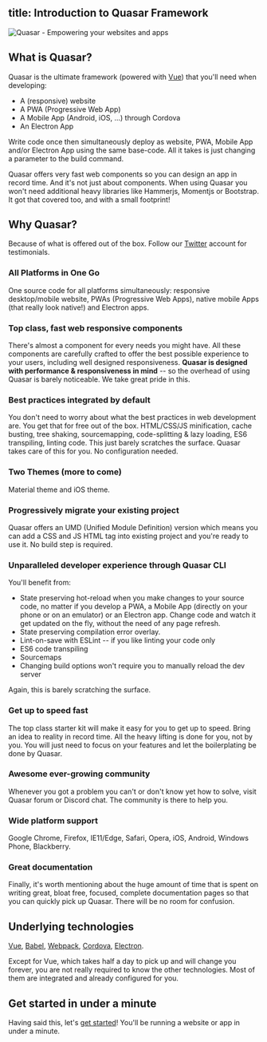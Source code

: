 title: Introduction to Quasar Framework
---

![Quasar - Empowering your websites and apps](/images/responsive-logo.png)

## What is Quasar?
Quasar is the ultimate framework (powered with [Vue](https://vuejs.org/)) that you'll need when developing:
* A (responsive) website
* A PWA (Progressive Web App)
* A Mobile App (Android, iOS, ...) through Cordova
* An Electron App

Write code once then simultaneously deploy as website, PWA, Mobile App and/or Electron App using the same base-code. All it takes is just changing a parameter to the build command.

Quasar offers very fast web components so you can design an app in record time. And it's not just about components. When using Quasar you won't need additional heavy libraries like Hammerjs, Momentjs or Bootstrap. It got that covered too, and with a small footprint!

## Why Quasar?
Because of what is offered out of the box. Follow our [Twitter](https://twitter.com/quasarframework) account for testimonials.

### All Platforms in One Go
One source code for all platforms simultaneously: responsive desktop/mobile website, PWAs (Progressive Web Apps), native mobile Apps (that really look native!) and Electron apps.

### Top class, fast web responsive components
There's almost a component for every needs you might have. All these components are carefully crafted to offer the best possible experience to your users, including well designed responsiveness. **Quasar is designed with performance & responsiveness in mind** -- so the overhead of using Quasar is barely noticeable. We take great pride in this.

### Best practices integrated by default
You don't need to worry about what the best practices in web development are. You get that for free out of the box. HTML/CSS/JS minification, cache busting, tree shaking, sourcemapping, code-splitting & lazy loading, ES6 transpiling, linting code. This just barely scratches the surface. Quasar takes care of this for you. No configuration needed.

### Two Themes (more to come)
Material theme and iOS theme.

### Progressively migrate your existing project
Quasar offers an UMD (Unified Module Definition) version which means you can add a CSS and JS HTML tag into existing project and you're ready to use it. No build step is required.

### Unparalleled developer experience through Quasar CLI
You'll benefit from:
* State preserving hot-reload when you make changes to your source code, no matter if you develop a PWA, a Mobile App (directly on your phone or on an emulator) or an Electron app. Change code and watch it get updated on the fly, without the need of any page refresh.
* State preserving compilation error overlay.
* Lint-on-save with ESLint -- if you like linting your code only
* ES6 code transpiling
* Sourcemaps
* Changing build options won't require you to manually reload the dev server

Again, this is barely scratching the surface.

### Get up to speed fast
The top class starter kit will make it easy for you to get up to speed. Bring an idea to reality in record time. All the heavy lifting is done for you, not by you. You will just need to focus on your features and let the boilerplating be done by Quasar.

### Awesome ever-growing community
Whenever you got a problem you can't or don't know yet how to solve, visit Quasar forum or Discord chat. The community is there to help you.

### Wide platform support
Google Chrome, Firefox, IE11/Edge, Safari, Opera, iOS, Android, Windows Phone, Blackberry.

### Great documentation
Finally, it's worth mentioning about the huge amount of time that is spent on writing great, bloat free, focused, complete documentation pages so that you can quickly pick up Quasar. There will be no room for confusion.

## Underlying technologies
[Vue](https://vuejs.org/), [Babel](https://babeljs.io/), [Webpack](https://webpack.js.org/), [Cordova](https://cordova.apache.org/), [Electron](https://electronjs.org/).

Except for Vue, which takes half a day to pick up and will change you forever, you are not really required to know the other technologies. Most of them are integrated and already configured for you.

## Get started in under a minute
Having said this, let's [get started](/guide/index.html)! You'll be running a website or app in under a minute.
